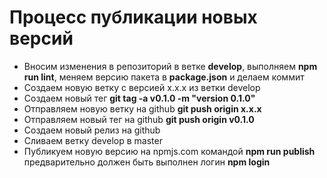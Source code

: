 # Процесс публикации новых версий

* Вносим изменения в репозиторий в ветке **develop**, выполняем **npm run lint**, меняем версию пакета в **package.json** и делаем коммит
* Создаем новую ветку с версией x.x.x из ветки develop
* Создаем новый тег **git tag -a v0.1.0 -m "version 0.1.0"**
* Отправляем новую ветку на github **git push origin x.x.x**
* Отправляем новый тег на github **git push origin v0.1.0**
* Создаем новый релиз на github
* Сливаем ветку develop в master
* Публикуем новую версию на npmjs.com командой **npm run publish** предварительно должен быть выполнен логин **npm login**
